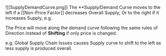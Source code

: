 
![[SupplyDemandCurve.png]]
The **Supply/Demand Curve moves to the left if a [[Non-Price Factor]] decreases Overall Supply, Or to the right if it increases Supply, e.g. 

The Price will move along the demand curve following the same rules of Direction instead of **Shifting** if only price is changed.

e.g. Global Supply Chain Issues causes Supply curve to shift to the left as less supply is produced overall.